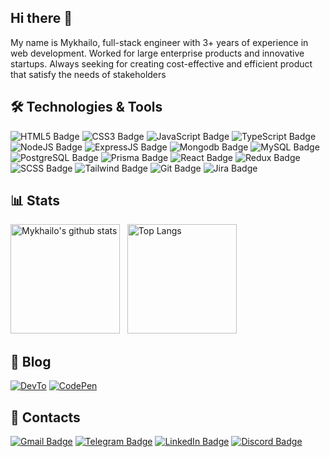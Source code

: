 ## Hi there 👋

My name is Mykhailo, full-stack engineer with 3+ years of experience in web development. Worked for large enterprise products and innovative startups. Always seeking for creating cost-effective and efficient product that satisfy the needs of stakeholders

## 🛠️ Technologies & Tools

![HTML5 Badge](https://img.shields.io/badge/HTML5-E34F26?style=for-the-badge&logo=html5&logoColor=white)
![CSS3 Badge](https://img.shields.io/badge/CSS3-1572B6?style=for-the-badge&logo=css3&logoColor=white)
![JavaScript Badge](https://img.shields.io/badge/JavaScript-F7DF1E?style=for-the-badge&logo=javascript&logoColor=black)
![TypeScript Badge](https://img.shields.io/badge/TypeScript-007ACC?style=for-the-badge&logo=typescript&logoColor=white)
![NodeJS Badge](https://img.shields.io/badge/Node.js-43853D?style=for-the-badge&logo=node.js&logoColor=white)
![ExpressJS Badge](https://img.shields.io/badge/Express.js-404D59?style=for-the-badge)
![Mongodb Badge](https://img.shields.io/badge/MongoDB-4EA94B?style=for-the-badge&logo=mongodb&logoColor=white)
![MySQL Badge](https://img.shields.io/badge/MySQL-00000F?style=for-the-badge&logo=mysql&logoColor=white)
![PostgreSQL Badge](https://img.shields.io/badge/PostgreSQL-316192?style=for-the-badge&logo=postgresql&logoColor=white)
![Prisma Badge](https://img.shields.io/badge/Prisma-3982CE?style=for-the-badge&logo=Prisma&logoColor=white)
![React Badge](https://img.shields.io/badge/React-20232A?style=for-the-badge&logo=react&logoColor=61DAFB)
![Redux Badge](https://img.shields.io/badge/Redux-593D88?style=for-the-badge&logo=redux&logoColor=white)
![SCSS Badge](https://img.shields.io/badge/Sass-CC6699?style=for-the-badge&logo=sass&logoColor=white)
![Tailwind Badge](https://img.shields.io/badge/Tailwind_CSS-38B2AC?style=for-the-badge&logo=tailwind-css&logoColor=white)
![Git Badge](https://img.shields.io/badge/GIT-E44C30?style=for-the-badge&logo=git&logoColor=white)
![Jira Badge](https://img.shields.io/badge/Jira-0052CC?style=for-the-badge&logo=Jira&logoColor=white)

## 📊 Stats
<img height=175 alt="Mykhailo's github stats" src="https://github-readme-stats.vercel.app/api?username=cookieMonsterDev&theme=dark&count_private=true" />&nbsp;&nbsp;
<img height=175 alt="Top Langs" src="https://github-readme-stats.vercel.app/api/top-langs/?username=cookieMonsterDev&layout=compact&theme=dark&count_private=true" />&nbsp;&nbsp;


## 📖 Blog
[![DevTo](https://img.shields.io/badge/dev.to-0A0A0A?style=for-the-badge&logo=devdotto&logoColor=white)](https://dev.to/cookiemonsterdev)
[![CodePen](https://img.shields.io/badge/Codepen-000000?style=for-the-badge&logo=codepen&logoColor=white)](https://codepen.io/cookieMonsterDev)


## 🤙 Contacts

[![Gmail Badge](https://img.shields.io/badge/Gmail-D14836?style=for-the-badge&logo=gmail&logoColor=white)](mailto:mykhailo.toporkov@gmail.com)
[![Telegram Badge](https://img.shields.io/badge/Telegram-2CA5E0?style=for-the-badge&logo=telegram&logoColor=white)](https://t.me/Mykhailo_Toporkov)
[![LinkedIn Badge](https://img.shields.io/badge/LinkedIn-0077B5?style=for-the-badge&logo=linkedin&logoColor=white)](https://www.linkedin.com/in/mykhailo-toporkov/)
[![Discord Badge](https://img.shields.io/badge/Discord-7289DA?style=for-the-badge&logo=discord&logoColor=whit)](https://discordapp.com/users/mykhailotoporkov/)


